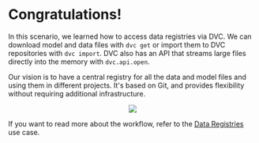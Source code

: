 # Congratulations!

In this scenario, we learned how to access data registries via DVC. We can
download model and data files with `dvc get` or import them to DVC repositories
with `dvc import`. DVC also has an API that streams large files directly into
the memory with `dvc.api.open`. 

Our vision is to have a central registry for all the data and model files and
using them in different projects. It's based on Git, and provides flexibility
without requiring additional infrastructure. 

<p align="center">
<img src="/dvc/courses/get-started/accessing/assets/data-registry.png">
</p>

If you want to read more about the workflow, refer to the
[Data Registries](https://dvc.org/doc/use-cases/data-registries) use case.
